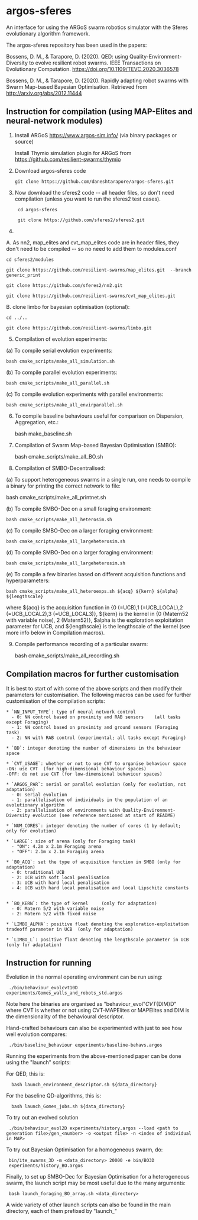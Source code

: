 argos-sferes
=======

An interface for using the ARGoS swarm robotics simulator with the Sferes evolutionary algorithm framework.

The argos-sferes repository has been used in the papers:

Bossens, D. M., & Tarapore, D. (2020). QED: using Quality-Environment-Diversity to evolve resilient robot swarms. IEEE Transactions on Evolutionary Computation. https://doi.org/10.1109/TEVC.2020.3036578

Bossens, D. M., & Tarapore, D. (2020). Rapidly adapting robot swarms with Swarm Map-based Bayesian Optimisation. Retrieved from http://arxiv.org/abs/2012.11444


Instruction for compilation (using MAP-Elites and neural-network modules)
-------------

1. Install ARGoS https://www.argos-sim.info/ (via binary packages or source)

   Install Thymio simulation plugin for ARGoS from https://github.com/resilient-swarms/thymio

2. Download argos-sferes code

       git clone https://github.com/daneshtarapore/argos-sferes.git


3. Now download the sferes2 code -- all header files, so don't need compilation (unless you want to run the sferes2 test cases).

        cd argos-sferes

        git clone https://github.com/sferes2/sferes2.git 


4. 
A. As nn2, map_elites and cvt_map_elites code are in header files, they don't need to be compiled -- so no need to add them to modules.conf

    cd sferes2/modules

    git clone https://github.com/resilient-swarms/map_elites.git  --branch generic_print

    git clone https://github.com/sferes2/nn2.git
    
    git clone https://github.com/resilient-swarms/cvt_map_elites.git 
   
B. clone limbo for bayesian optimisation (optional):

    cd ../..
    
    git clone https://github.com/resilient-swarms/limbo.git
    


5. Compilation of evolution experiments:

(a) To compile serial evolution experiments:

   
    bash cmake_scripts/make_all_simulation.sh
    

(b) To compile parallel evolution experiments:

    
    bash cmake_scripts/make_all_parallel.sh
    

(c) To compile evolution experiments with parallel environments:


    bash cmake_scripts/make_all_envirparallel.sh


6. To compile baseline behaviours useful for comparison on Dispersion, Aggregation, etc.:


    bash make_baseline.sh    

7. Compilation of Swarm Map-based Bayesian Optimisation (SMBO):


    bash cmake_scripts/make_all_BO.sh
    
    
8. Compilation of SMBO-Decentralised:

(a) To support heterogeneous swarms in a single run, one needs to compile a binary for printing the correct network to file:


   bash cmake_scripts/make_all_printnet.sh


(b) To compile SMBO-Dec on a small foraging environment:

   
    bash cmake_scripts/make_all_heterosim.sh


(c) To compile SMBO-Dec on a larger foraging environment:

   
    bash cmake_scripts/make_all_largeheterosim.sh


(d) To compile SMBO-Dec on a larger foraging environment:

   
    bash cmake_scripts/make_all_largeheterosim.sh



(e) To compile a few binaries based on different acquisition functions and hyperparameters:

    
    bash cmake_scripts/make_all_heteroexps.sh ${acq} ${kern} ${alpha} ${lengthscale}


where ${acq} is the acquisition function in {0 (=UCB),1 (=UCB_LOCAL),2 (=UCB_LOCAL2),3 (=UCB_LOCAL3)}, ${kern} is the kernel in {0 (Matern52 with variable noise), 2 (Matern52)}, $alpha is the exploration exploitation parameter for UCB, and ${lengthscale} is the lengthscale of the kernel (see more info below in Compilation macros). 


9. Compile performance recording of a particular swarm:

    bash cmake_scripts/make_all_recording.sh


    

Compilation macros for further customisation
-------------

It is best to start of with some of the above scripts and then modify their parameters for customisation. The following macros can be used for further customisation of the compilation scripts:

    * `NN_INPUT_TYPE`: type of neural network control
      - 0: NN control based on proximity and RAB sensors    (all tasks except Foraging)
      - 1: NN control based on proximity and ground sensors (Foraging task)
      - 2: NN with RAB control (experimental; all tasks except Foraging)

    * `BD`: integer denoting the number of dimensions in the behaviour space

    * `CVT_USAGE`: whether or not to use CVT to organise behaviour space
	-ON: use CVT  (for high-dimensional behaviour spaces)
	-OFF: do not use CVT (for low-dimensional behaviour spaces)

    * `ARGOS_PAR`: serial or parallel evolution (only for evolution, not adaptation)
      - 0: serial evolution
      - 1: parallelisation of individuals in the population of an evolutionary algorithm
      - 2: parallelisation of environments with Quality-Environment-Diversity evolution (see reference mentioned at start of README)
    
    * `NUM_CORES`: integer denoting the number of cores (1 by default; only for evolution)

    * `LARGE`: size of arena (only for Foraging task)
      - "ON": 4.2m x 2.1m Foraging arena
      - "OFF": 2.1m x 2.1m Foraging arena

    * `BO_ACQ`: set the type of acquisition function in SMBO (only for adaptation)
      - 0: traditional UCB
      - 2: UCB with soft local penalisation
      - 3: UCB with hard local penalisation
      - 4: UCB with hard local penalisation and local Lipschitz constants


    * `BO_KERN`: the type of kernel     (only for adaptation)
      - 0: Matern 5/2 with variable noise
      - 2: Matern 5/2 with fixed noise

    * `LIMBO_ALPHA`: positive float denoting the exploration-exploitation tradeoff parameter in UCB  (only for adaptation)

    * `LIMBO_L`: positive float denoting the lengthscale parameter in UCB   (only for adaptation)


Instruction for running
-------------


Evolution in the normal operating environment can be run using:

   
     ./bin/behaviour_evolcvt10D experiments/Gomes_walls_and_robots_std.argos
   
 
Note here the binaries are organised as "behaviour_evol"${CVT}${DIM}D" where CVT is whether or not using CVT-MAPElites or MAPElites and DIM is the dimensionality of the behavioural descriptor.


Hand-crafted behaviours can also be experimented with just to see how well evolution compares:



     ./bin/baseline_behaviour experiments/baseline-behavs.argos
   


Running the experiments from the above-mentioned paper can be done using the "launch" scripts:


For QED, this is:

      bash launch_environment_descriptor.sh ${data_directory}
   
   
For the baseline QD-algorithms, this is:


      bash launch_Gomes_jobs.sh ${data_directory}


To try out an evolved solution

     ./bin/behaviour_evol2D experiments/history.argos --load <path to generation file>/gen_<number> -o <output file> -n <index of individual in MAP>

To try out Bayesian Optimisation for a homogeneous swarm, do:

     bin/ite_swarms_3D -m <data_directory> 20000 -e bin/BO3D 
     experiments/history_BO.argos

Finally, to set up SMBO-Dec for Bayesian Optimisation for a heterogeneous swarm, the launch script may be most useful due to the many arguments:

     bash launch_foraging_BO_array.sh <data_directory>

A wide variety of other launch scripts can also be found in the main directory, each of them prefixed by "launch_"
